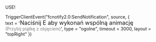 USE!

TriggerClientEvent("fcnotify2.0:SendNotification", source, {        
    text = '<span style="font-size: 18px">Naciśnij E aby wykonań wspólną animację</span></br><span style="color: gray;">(Przybij piątkę z objęciem)</span>',
    type = "ogolne",
    timeout = 3000,
    layout = "topRight"
})